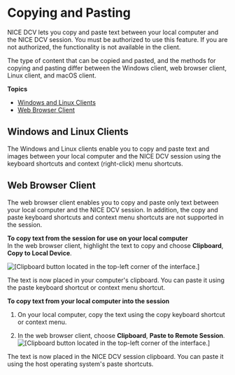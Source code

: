 # Copying and Pasting<a name="using-copy-paste"></a>

NICE DCV lets you copy and paste text between your local computer and the NICE DCV session\. You must be authorized to use this feature\. If you are not authorized, the functionality is not available in the client\.

The type of content that can be copied and pasted, and the methods for copying and pasting differ between the Windows client, web browser client, Linux client, and macOS client\.

**Topics**
+ [Windows and Linux Clients](#using-copy-paste-windows-linux)
+ [Web Browser Client](#using-copy-paste-browser)

## Windows and Linux Clients<a name="using-copy-paste-windows-linux"></a>

The Windows and Linux clients enable you to copy and paste text and images between your local computer and the NICE DCV session using the keyboard shortcuts and context \(right\-click\) menu shortcuts\.

## Web Browser Client<a name="using-copy-paste-browser"></a>

The web browser client enables you to copy and paste only text between your local computer and the NICE DCV session\. In addition, the copy and paste keyboard shortcuts and context menu shortcuts are not supported in the session\.

**To copy text from the session for use on your local computer**  
In the web browser client, highlight the text to copy and choose **Clipboard**, **Copy to Local Device**\.

![\[Clipboard button located in the top-left corner of the interface.\]](http://docs.aws.amazon.com/dcv/latest/userguide/images/copy.png)

The text is now placed in your computer's clipboard\. You can paste it using the paste keyboard shortcut or context menu shortcut\.

**To copy text from your local computer into the session**

1. On your local computer, copy the text using the copy keyboard shortcut or context menu\.

1. In the web browser client, choose **Clipboard**, **Paste to Remote Session**\.  
![\[Clipboard button located in the top-left corner of the interface.\]](http://docs.aws.amazon.com/dcv/latest/userguide/images/paste.png)

The text is now placed in the NICE DCV session clipboard\. You can paste it using the host operating system's paste shortcuts\.